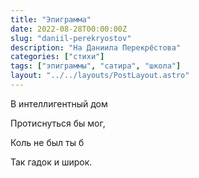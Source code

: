 ```yaml
---
title: "Эпиграмма"
date: 2022-08-28T00:00:00Z
slug: "daniil-perekryostov"
description: "На Даниила Перекрёстова"
categories: ["стихи"]
tags: ["эпиграммы", "сатира", "школа"]
layout: "../../layouts/PostLayout.astro"
---
```


В интеллигентный дом

Протиснуться бы мог,

Коль не был ты б 

Так гадок и широк.
